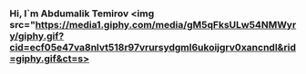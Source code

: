 ### Hi, I`m Abdumalik Temirov <img src="https://media1.giphy.com/media/gM5qFksULw54NMWyry/giphy.gif?cid=ecf05e47va8nlvt518r97vrursydgml6ukoijgrv0xancndl&rid=giphy.gif&ct=s>

<!--
**abdumaliktemirov/abdumaliktemirov** is a ✨ _special_ ✨ repository because its `README.md` (this file) appears on your GitHub profile.

Here are some ideas to get you started:

- 🔭 I’m currently working on ...
- 🌱 I’m currently learning ...
- 👯 I’m looking to collaborate on ...
- 🤔 I’m looking for help with ...
- 💬 Ask me about ...
- 📫 How to reach me: ...
- 😄 Pronouns: ...
- ⚡ Fun fact: ...
-->
